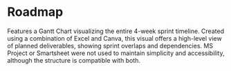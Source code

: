 # Roadmap
Features a Gantt Chart visualizing the entire 4-week sprint timeline.
Created using a combination of Excel and Canva, this visual offers a high-level view of planned deliverables, showing sprint overlaps and dependencies.
MS Project or Smartsheet were not used to maintain simplicity and accessibility, although the structure is compatible with both.
